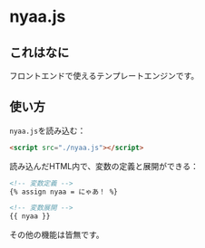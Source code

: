 # nyaa.js

## これはなに

フロントエンドで使えるテンプレートエンジンです。

## 使い方

`nyaa.js`を読み込む：

```html
<script src="./nyaa.js"></script>
```

読み込んだHTML内で、変数の定義と展開ができる：

```html
<!-- 変数定義 -->
{% assign nyaa = にゃあ！ %}

<!-- 変数展開 -->
{{ nyaa }}
```

その他の機能は皆無です。

